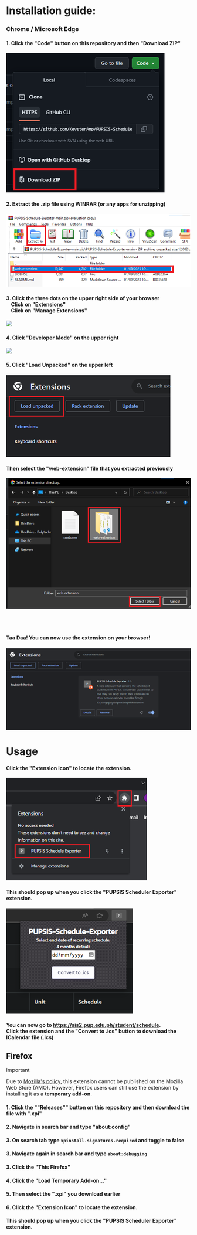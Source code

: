# Installation guide:
### Chrome / Microsoft Edge
#### 1. Click the **"Code"** button on this repository and then **"Download ZIP"**
<img src="chrome/step_1.png">

#### 2. Extract the .zip file using WINRAR (or any apps for unzipping)
<img src="chrome/step_2.png">

#### 3. Click the **three dots** on the upper right side of your browser <br> &nbsp;&nbsp;&nbsp; Click on **"Extensions"** <br> &nbsp;&nbsp;&nbsp; Click on **"Manage Extensions"**
<img src="chromestep_3.png">

#### 4. Click **"Developer Mode"** on the upper right
<img src="chromestep_4.png">

#### 5. Click **"Load Unpacked"** on the upper left
<img src="chrome/step_5.png">

#### Then select the **"web-extension"** file that you extracted previously

<img src="chrome/step_5.5.png">

<br> <br>

#### Taa Daa! You can now use the extension on your browser!
<img src="chrome/step_6.png">

# Usage
#### Click the **"Extension Icon"** to locate the extension. 
<img src="chrome/usage1.png">

#### This should pop up when you click the **"PUPSIS Scheduler Exporter"** extension.
<img src="chrome/usage.png">

#### You can now go to https://sis2.pup.edu.ph/student/schedule. <br>Click the extension and the **"Convert to .ics"** button to download the ICalendar file (.ics)

## Firefox
> [!IMPORTANT]  
Due to [Mozilla's policy](https://extensionworkshop.com/documentation/publish/add-on-policies/), this extension cannot be published on the Mozilla Web Store (AMO). However, Firefox users can still use the extension by installing it as a **temporary add-on**.


#### 1. Click the "**"Releases"**" button on this repository and then download the file with "**.xpi**"

#### 2. Navigate in search bar and type "**about:config**"

#### 3. On search tab type `xpinstall.signatures.required` and toggle to false

#### 3. Navigate again in search bar and type `about:debugging` 

#### 3. Click the "**This Firefox**"

#### 4. Click the "**Load Temporary Add-on...**"

#### 5. Then select the **".xpi"** you download earlier

#### 6. Click the **"Extension Icon"** to locate the extension. 

#### This should pop up when you click the **"PUPSIS Scheduler Exporter"** extension.


